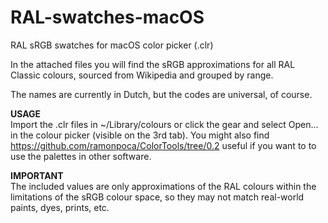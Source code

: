 # RAL-swatches-macOS
RAL sRGB swatches for macOS color picker (.clr)

In the attached files you will find the sRGB approximations for all RAL Classic colours, sourced from Wikipedia and grouped by range.

The names are currently in Dutch, but the codes are universal, of course.    
 
    
<b>USAGE</b>    
Import the .clr files in ~/Library/colours or click the gear and select Open... in the colour picker (visible on the 3rd tab).
You might also find https://github.com/ramonpoca/ColorTools/tree/0.2 useful if you want to to use the palettes in other software.

<b>IMPORTANT</b>    
The included values are only approximations of the RAL colours within the limitations of the sRGB colour space, so they may not match real-world paints, dyes, prints, etc.

